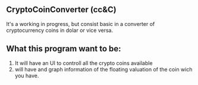 ## CryptoCoinConverter (cc&C)

It's a working in progress, but consist basic in a converter of cryptocurrency coins in dolar or vice versa.

## What this program want to be:

1. It will have an UI to controll all the crypto coins available 
2. will have and graph information of the floating valuation of the coin wich you have.

